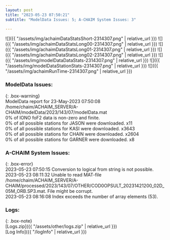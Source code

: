 ```yaml
---
layout: post
title: "2023-05-23 07:50:21"
subtitle: "ModelData Issues: 5; A-CHAIM System Issues: 3"

---
```


![]({{ "/assets/img/achaimDataStatsShort-2314307.png" | relative_url }})
![]({{ "/assets/img/achaimDataStatsLong00-2314307.png" | relative_url }})
![]({{ "/assets/img/achaimDataStatsLong01-2314307.png" | relative_url }})
![]({{ "/assets/img/achaimDataStatsLong02-2314307.png" | relative_url }})
![]({{ "/assets/img/modelDataDataStats-2314307.png" | relative_url }})
![]({{ "/assets/img/modelDataStationStats-2314307.png" | relative_url }})
![]({{ "/assets/img/achaimRunTime-2314307.png" | relative_url }})


### ModelData Issues:  
  
{: .box-warning}  
 ModelData report for 23-May-2023 07:50:08   
 /home/chaim/ACHAIM_SERVER/A-CHAIM/modelData/2023/143/07/modelData.mat   
 0% of IONO foF2 data is non-zero and finite.   
 0% of all possible stations for JASON were downloaded. x11   
 0% of all possible stations for KASI were downloaded. x3643   
 0% of all possible stations for CHAIN were downloaded. x2604   
 0% of all possible stations for GARNER were downloaded. x8   
  
### A-CHAIM System Issues:  
  
{: .box-error}  
2023-05-23 07:50:15 Conversion to logical from string is not possible.  
2023-05-23 08:11:32 Unable to read MAT-file /home/chaim/ACHAIM_SERVER/A-CHAIM/processed/2023/143/07/OTHER/COD0OPSULT_20231421200_02D_05M_ORB.SP3.mat. File might be corrupt.  
2023-05-23 08:16:08 Index exceeds the number of array elements (53).  

### Logs:  
  
{: .box-note}  
[Logs.zip]({{ "/assets/other/logs.zip" | relative_url }})  
[Log Info]({{ "/logInfo" | relative_url }})  
